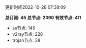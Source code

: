 更新时间2022-10-28 07:38:09

**总订阅: 45**
**总节点: 2390**
**有效节点: 411**
- ss节点: 145
- v2ray节点: 228
- trojan节点: 38
